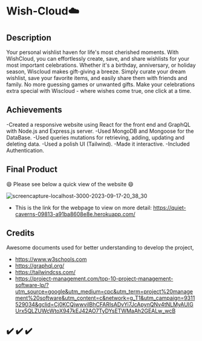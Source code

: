 # Wish-Cloud☁️

## Description

Your personal wishlist haven for life's most cherished moments. With WishCloud, you can effortlessly create, save, and share wishlists for your most important celebrations. Whether it's a birthday, anniversary, or holiday season, Wiscloud makes gift-giving a breeze. Simply curate your dream wishlist, save your favorite items, and easily share them with friends and family. No more guessing games or unwanted gifts. Make your celebrations extra special with Wiscloud - where wishes come true, one click at a time.

## Achievements

-Created a responsive website using React for the front end and GraphQL with Node.js and Express.js server.
-Used MongoDB and Mongoose for the DataBase.
-Used queries mutations for retrieving, adding, updating and deleting data.
-Used a polish UI (Tailwind).
-Made it interactive.
-Included Authentication.

## Final Product


😄 Please see below a quick view of the website 😄 

![screencapture-localhost-3000-2023-09-17-20_38_30](https://github.com/mika111420/Wish-Cloud/assets/128196586/107a7c65-d46a-43ea-9a4f-19c7cf7012ee)


- This is the link for the webpage to view on more detail: https://quiet-caverns-09813-a91ba8608e8e.herokuapp.com/

## Credits 

Awesome documents used for better understanding to develop the project,

- https://www.w3schools.com
- https://graphql.org/
- https://tailwindcss.com/
- https://project-management.com/top-10-project-management-software-lp/?utm_source=google&utm_medium=cpc&utm_term=project%20management%20software&utm_content=c&network=g_T1&utm_campaign=9311529034&gclid=Cj0KCQjwwvilBhCFARIsADvYi7JcApynQNv4tNLMyAUIGUrx5QLZUWcWtoX947kEJ42AO7TyDYsETWMaAh2GEALw_wcB

## ✔️ ✔️ ✔️

